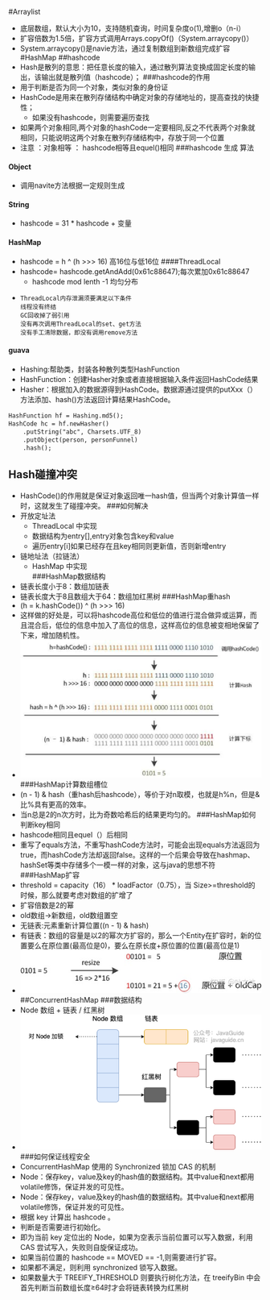 #Arraylist
* 底层数组，默认大小为10，支持随机查询，时间复杂度o(1),增删o（n-i）
* 扩容倍数为1.5倍，扩容方式调用Arrays.copyOf()（System.arraycopy()）
* System.arraycopy()是navie方法，通过复制数组到新数组完成扩容
#HashMap
##hashcode
* Hash是散列的意思：把任意长度的输入，通过散列算法变换成固定长度的输出，该输出就是散列值（hashcode）；
###hashcode的作用
* 用于判断是否为同一个对象，类似对象的身份证
* HashCode是用来在散列存储结构中确定对象的存储地址的，提高查找的快捷性；
    * 如果没有hashcode，则需要遍历查找
* 如果两个对象相同,两个对象的hashCode一定要相同,反之不代表两个对象就相同，只能说明这两个对象在散列存储结构中，存放于同一个位置
* 注意 ：对象相等 ： hashcode相等且equel()相同
###hashcode 生成 算法
#### Object
* 调用navite方法根据一定规则生成
#### String
*  hashcode = 31 * hashcode + 变量
#### HashMap
* hashcode =  h ^ (h >>> 16) 高16位与低16位
####ThreadLocal
* hashcode= hashcode.getAndAdd(0x61c88647);每次累加0x61c88647
    * hashcode mod lenth -1 均匀分布
* 
    ````
    ThreadLocal内存泄漏须要满足以下条件
    线程没有终结
    GC回收掉了弱引用
    没有再次调用ThreadLocal的set、get方法
    没有手工清除数据，即没有调用remove方法
    ````    
#### guava
* Hashing:帮助类，封装各种散列类型HashFunction
* HashFunction：创建Hasher对象或者直接根据输入条件返回HashCode结果
* Hasher：根据加入的数据源得到HashCode。数据源通过提供的putXxx（）方法添加、hash()方法返回计算结果HashCode。
````
HashFunction hf = Hashing.md5();
HashCode hc = hf.newHasher()
    .putString("abc", Charsets.UTF_8)
    .putObject(person, personFunnel)
    .hash();
````
## Hash碰撞冲突
* HashCode()的作用就是保证对象返回唯一hash值，但当两个对象计算值一样时，这就发生了碰撞冲突。
###如何解决
* 开放定址法
    * ThreadLocal 中实现
    * 数据结构为entry[],entry对象包含key和value
    * 遍历entry[i]如果已经存在且key相同则更新值，否则新增entry
* 链地址法（拉链法）
    * HashMap 中实现    
###HashMap数据结构
* 链表长度小于8：数组加链表
* 链表长度大于8且数组大于64：数组加红黑树
###HashMap重hash
* (h = k.hashCode()) ^ (h >>> 16)
* 这样做的好处是，可以将hashcode高位和低位的值进行混合做异或运算，而且混合后，低位的信息中加入了高位的信息，这样高位的信息被变相地保留了下来，增加随机性。
* ![img.png](img/hashmap重hash.jpeg) 
###HashMap计算数组槽位
* (n - 1) & hash（重hash后hashcode），等价于对n取模，也就是h%n，但是&比%具有更高的效率。
* 当n总是2的n次方时，比为奇数哈希后的结果更均匀的。
###HashMap如何判断key相同
* hashcode相同且equel（）后相同
* 重写了equals方法，不重写hashCode方法时，可能会出现equals方法返回为true，而hashCode方法却返回false。这样的一个后果会导致在hashmap、hashSet等类中存储多个一模一样的对象，这与java的思想不符
###HashMap扩容
* threshold = capacity（16） * loadFactor（0.75），当 Size>=threshold的时候，那么就要考虑对数组的扩增了
* 扩容倍数是2的幂
* old数组->新数组，old数组置空
* 无链表:元素重新计算位置((n - 1) & hash)
* 有链表：数组的容量是以2的幂次方扩容的，那么一个Entity在扩容时，新的位置要么在原位置(最高位是0)，要么在原长度+原位置的位置(最高位是1)
* ![img.png](img/hash元素迁移.png) 
##ConcurrentHashMap
###数据结构
* Node 数组 + 链表 / 红黑树
* ![img.png](img/concurrenthashmap.png) 
###如何保证线程安全
* ConcurrentHashMap 使用的 Synchronized 锁加 CAS 的机制
* Node：保存key，value及key的hash值的数据结构。其中value和next都用volatile修饰，保证并发的可见性。
* Node：保存key，value及key的hash值的数据结构。其中value和next都用volatile修饰，保证并发的可见性。
* 根据 key 计算出 hashcode 。
*  判断是否需要进行初始化。
*  即为当前 key 定位出的 Node，如果为空表示当前位置可以写入数据，利用 CAS 尝试写入，失败则自旋保证成功。
*  如果当前位置的 hashcode == MOVED == -1,则需要进行扩容。
*  如果都不满足，则利用 synchronized 锁写入数据。
*  如果数量大于 TREEIFY_THRESHOLD 则要执行树化方法，在 treeifyBin 中会首先判断当前数组长度≥64时才会将链表转换为红黑树